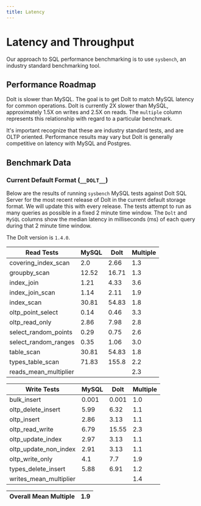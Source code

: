 ```yaml
---
title: Latency
---
```


# Latency and Throughput

Our approach to SQL performance benchmarking is to use `sysbench`, an
industry standard benchmarking tool.

## Performance Roadmap

Dolt is slower than MySQL. The goal is to get Dolt to match 
MySQL latency for common operations. Dolt is currently 2X slower 
than MySQL, approximately 1.5X on writes and 2.5X on reads. The 
`multiple` column represents this relationship with regard to a 
particular benchmark.

It's important recognize that these are industry standard tests, and
are OLTP oriented. Performance results may vary but Dolt is 
generally competitive on latency with MySQL and Postgres.

## Benchmark Data

### Current Default Format (`__DOLT__`)

Below are the results of running `sysbench` MySQL tests against Dolt
SQL Server for the most recent release of Dolt in the current default 
storage format. We will update this with every release. The tests 
attempt to run as many queries as possible in a fixed 2 minute time 
window. The `Dolt` and `MySQL` columns show the median latency in 
milliseconds (ms) of each query during that 2 minute time window.

The Dolt version is `1.4.0`.

<!-- START___DOLT___LATENCY_RESULTS_TABLE -->
|       Read Tests        | MySQL | Dolt  | Multiple |
|-------------------------|-------|-------|----------|
| covering\_index\_scan   |   2.0 |  2.66 |      1.3 |
| groupby\_scan           | 12.52 | 16.71 |      1.3 |
| index\_join             |  1.21 |  4.33 |      3.6 |
| index\_join\_scan       |  1.14 |  2.11 |      1.9 |
| index\_scan             | 30.81 | 54.83 |      1.8 |
| oltp\_point\_select     |  0.14 |  0.46 |      3.3 |
| oltp\_read\_only        |  2.86 |  7.98 |      2.8 |
| select\_random\_points  |  0.29 |  0.75 |      2.6 |
| select\_random\_ranges  |  0.35 |  1.06 |      3.0 |
| table\_scan             | 30.81 | 54.83 |      1.8 |
| types\_table\_scan      | 71.83 | 155.8 |      2.2 |
| reads\_mean\_multiplier |       |       |      2.3 |

|       Write Tests        | MySQL | Dolt  | Multiple |
|--------------------------|-------|-------|----------|
| bulk\_insert             | 0.001 | 0.001 |      1.0 |
| oltp\_delete\_insert     |  5.99 |  6.32 |      1.1 |
| oltp\_insert             |  2.86 |  3.13 |      1.1 |
| oltp\_read\_write        |  6.79 | 15.55 |      2.3 |
| oltp\_update\_index      |  2.97 |  3.13 |      1.1 |
| oltp\_update\_non\_index |  2.91 |  3.13 |      1.1 |
| oltp\_write\_only        |   4.1 |   7.7 |      1.9 |
| types\_delete\_insert    |  5.88 |  6.91 |      1.2 |
| writes\_mean\_multiplier |       |       |      1.4 |

| Overall Mean Multiple | 1.9 |
|-----------------------|-----|
<!-- END___DOLT___LATENCY_RESULTS_TABLE -->
<br/>
